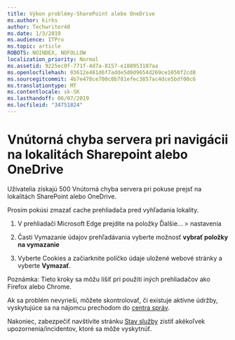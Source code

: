 ```yaml
---
title: Výkon problémy-SharePoint alebo OneDrive
ms.author: kirks
author: Techwriter40
ms.date: 1/3/2019
ms.audience: ITPro
ms.topic: article
ROBOTS: NOINDEX, NOFOLLOW
localization_priority: Normal
ms.assetid: 9225ec0f-771f-4d7a-8157-e188953107aa
ms.openlocfilehash: 03612e481d6f7adde5d0d9654d269ce1050f2cd8
ms.sourcegitcommit: 4b7e478ce700c0b781efec3857ac4dce5bdf00c6
ms.translationtype: MT
ms.contentlocale: sk-SK
ms.lasthandoff: 06/07/2019
ms.locfileid: "34751824"
---
```

# <a name="internal-server-error-when-navigating-to-sharepoint-or-onedrive-sites"></a>Vnútorná chyba servera pri navigácii na lokalitách Sharepoint alebo OneDrive

Užívatelia získajú 500 Vnútorná chyba servera pri pokuse prejsť na lokalitách SharePoint alebo OneDrive. 

Prosím pokúsi zmazať cache prehliadača pred vyhľadania lokality.


1. V prehliadači Microsoft Edge prejdite na položky Ďalšie... > nastavenia

2. Časti Vymazanie údajov prehľadávania vyberte možnosť **vybrať položky na vymazanie**

3. Vyberte Cookies a začiarknite políčko údaje uložené webové stránky a vyberte **Vymazať**.

Poznámka: Tieto kroky sa môžu líšiť pri použití iných prehliadačov ako Firefox alebo Chrome.

Ak sa problém nevyrieši, môžete skontrolovať, či existuje aktívne údržby, vyskytujúce sa na nájomcu prechodom do [centra správ](https://portal.office.com/adminportal/home#/MessageCenter).

Nakoniec, zabezpečiť navštívite stránku [Stav služby](https://portal.office.com/adminportal/home#/servicehealth) zistiť akékoľvek upozornenia/incidentov, ktoré sa môže vyskytnúť.


